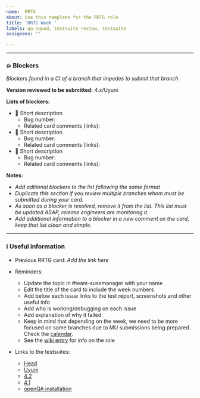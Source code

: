 ```yaml
---
name:  RRTG
about: Use this template for the RRTG role
title: 'RRTG Week '
labels: qa-squad, testsuite review, testsuite
assignees: ''

---
```


---

### 💥 Blockers

*Blockers found in a CI of a branch that impedes to submit that branch*

**Version reviewed to be submitted:** 4.x/Uyuni

**Lists of blockers:**
- 🛑 Short description
  - Bug number: 
  - Related card comments (links): 
- 🛑 Short description
  - Bug number:
  - Related card comments (links): 
- 🛑 Short description
  - Bug number:
  - Related card comments (links): 

**Notes:** 
- *Add aditional blockers to the list following the same format*
- *Duplicate this section if you review multiple branches whom must be submitted during your card.*
- *As soon as a blocker is resolved, remove it from the list. This list must be updated ASAP, release engineers are monitoring it.*
- *Add additional information to a blocker in a new comment on the card, keep that list clean and simple.*

---

### ℹ️ Useful information

- Previous RRTG card: *Add the link here*

- Reminders:
  - Update the topic in #team-susemanager with your name
  - Edit the title of the card to include the week numbers
  - Add below each issue links to the test report, screenshots and other useful info
  - Add who is working/debugging on each issue
  - Add explanation of why it failed
  - Keep in mind that depending on the week, we need to be more focused on some branches due to MU submissions being prepared. 
   Check the [calendar](https://confluence.suse.com/display/SUSEMANAGER/Release+calendar).
  - See the [wiki entry](https://github.com/SUSE/spacewalk/wiki/The-Round-Robin-Testsuite-Geeko) for info on the role
  
- Links to the testsuites:
  - [Head](https://ci.suse.de/view/Manager/view/Manager-Head/job/manager-Head-dev-acceptance-tests-NUE/)
  - [Uyuni](https://ci.suse.de/view/Manager/view/Uyuni/job/uyuni-master-dev-acceptance-tests-NUE/)
  - [4.2](https://ci.suse.de/view/Manager/view/Manager-4.2/job/manager-4.2-dev-acceptance-tests-PRV/)
  - [4.1](https://ci.suse.de/view/Manager/view/Manager-4.1/job/manager-4.1-dev-acceptance-tests-PRV/)
  - [openQA installation](https://ci.suse.de/view/Manager/view/Manager-qa/job/manager-4.2-qa-openqa-installation/)
